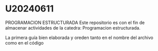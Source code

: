 # U20240611
 PROGRAMACION ESTRUCTURADA 
 Este repositorio es con el fin de almacenar actividades de la catedra: Programacion estructurada. 

 La primera guía bien elaborada y oreden tanto en el nombre del archivo como en el código
